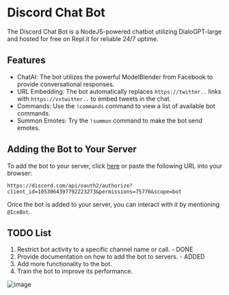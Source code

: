 # Discord Chat Bot

The Discord Chat Bot is a NodeJS-powered chatbot utilizing DialoGPT-large and hosted for free on Repl.it for reliable 24/7 uptime.

## Features

- ChatAI: The bot utilizes the powerful ModelBlender from Facebook to provide conversational responses.
- URL Embedding: The bot automatically replaces `https://twitter..` links with `https://vxtwitter..` to embed tweets in the chat.
- Commands: Use the `!commands` command to view a list of available bot commands.
- Summon Emotes: Try the `!summon` command to make the bot send emotes.

## Adding the Bot to Your Server

To add the bot to your server, click [here](https://discord.com/api/oauth2/authorize?client_id=1053064397792223273&permissions=75776&scope=bot) or paste the following URL into your browser:

```
https://discord.com/api/oauth2/authorize?client_id=1053064397792223273&permissions=75776&scope=bot
```

Once the bot is added to your server, you can interact with it by mentioning `@IceBot`.

## TODO List

1. Restrict bot activity to a specific channel name or call. - DONE
2. Provide documentation on how to add the bot to servers. - ADDED
3. Add more functionality to the bot.
4. Train the bot to improve its performance.

![image](https://user-images.githubusercontent.com/58054670/215863455-92f76c9e-6a51-4364-8f17-4ddb3ba2019a.png)
